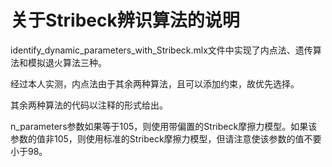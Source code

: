 # 关于Stribeck辨识算法的说明

identify_dynamic_parameters_with_Stribeck.mlx文件中实现了内点法、遗传算法和模拟退火算法三种。

经过本人实测，内点法由于其余两种算法，且可以添加约束，故优先选择。

其余两种算法的代码以注释的形式给出。

n_parameters参数如果等于105，则使用带偏置的Stribeck摩擦力模型。如果该参数的值非105，则使用标准的Stribeck摩擦力模型，但请注意使该参数的值不要小于98。